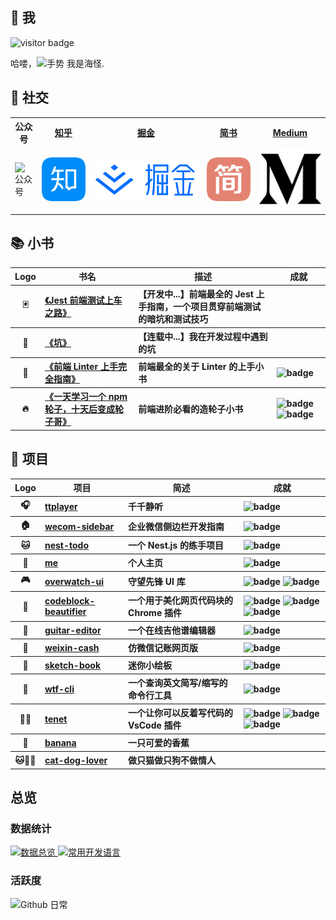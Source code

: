 <h2>🤩 我</h2>
<img src="https://visitor-badge.glitch.me/badge?page_id=page.id" alt="visitor badge" />
<p>哈喽，<img src="https://media.giphy.com/media/hvRJCLFzcasrR4ia7z/giphy.gif" width="25px" alt="手势"> 我是海怪.</p>
<h2>🙌 社交</h2>
<table>
  <tr>
    <th>公众号</th>
    <th><a href="https://www.zhihu.com/people/haixiangyan" target="_blank">知乎</a></th>
    <th><a href="https://juejin.cn/user/272334614432887" target="_blank">掘金</a></th>
    <th><a href="https://www.jianshu.com/u/0340be4082b5" target="_blank">简书</a></th>
    <th><a href="https://medium.com/@haixiang6123" target="_blank">Medium</a></th>
  </tr>
  <tr>
    <td><img src="images/gongzhonghao.gif" alt="公众号"></td>
    <td>
      <a href="https://www.zhihu.com/people/haixiangyan" target="_blank">
        <img src="./images/zhihu.png" alt="知乎">
      </a>
    </td>
    <td>
      <a href="https://juejin.cn/user/272334614432887" target="_blank">
        <img src="./images/juejin.png" alt="掘金">
      </a>
    </td>
    <td>
      <a href="https://www.jianshu.com/u/0340be4082b5" target="_blank">
        <img src="./images/jianshu.png" alt="简书">
      </a>
    </td>
    <td>
      <a href="https://medium.com/@haixiang6123" target="_blank">
        <img src="./images/medium.png" alt="Medium">
      </a>
    </td>
  </tr>
</table>
<h2>📚 小书</h2>
<table>
  <thead align="center">
    <tr>
      <th>Logo</th>
      <th>书名</th>
      <th>描述</th>
      <th>成就</th>
    </tr>
  </thead>
  <tbody align="left">
    <tr>
      <th align="center">🃏</th>
      <th>
        <a href="https://github.com/haixiangyan/jest-starter" target="_blank">《Jest 前端测试上车之路》</a>
      </th>
      <th>【开发中...】前端最全的 Jest 上手指南，一个项目贯穿前端测试的暗坑和测试技巧 </th>
      <th>
      </th>
    </tr>
    <tr>
      <th align="center">🐛</th>
      <th>
        <a href="https://github.com/haixiangyan/keng" target="_blank">《坑》</a>
      </th>
      <th>【连载中...】我在开发过程中遇到的坑</th>
      <th>
      </th>
    </tr>
    <tr>
      <th align="center">👮</th>
      <th>
        <a href="https://github.yanhaixiang.com/linter-guide/" target="_blank">《前端 Linter 上手完全指南》</a>
      </th>
      <th>前端最全的关于 Linter 的上手小书</th>
      <th>
        <img src="https://img.shields.io/github/stars/haixiangyan/linter-guide?style=flat-square)" alt="badge">
      </th>
    </tr>
    <tr>
      <th align="center">🔥</th>
      <th>
        <a href="https://github.com/haixiangyan/one-day-one-npm-lib" target="_blank">《一天学习一个 npm 轮子，十天后变成轮子哥》</a>
      </th>
      <th>前端进阶必看的造轮子小书</th>
      <th>
        <img src="https://img.shields.io/github/stars/Haixiang6123/one-day-one-npm-lib?style=flat-square" alt="badge">
        <img src="https://img.shields.io/github/forks/haixiangyan/one-day-one-npm-lib?style=flat-square" alt="badge">
      </th>
    </tr>
  </tbody>
</table>
<h2>💼 项目</h2>
<table>
  <thead align="center">
    <tr>
      <th>Logo</th>
      <th>项目</th>
      <th>简述</th>
      <th>成就</th>
    </tr>
  </thead>
  <tbody align="left">
    <tr>
      <th align="center">🎧</th>
      <th>
        <a href="https://github.yanhaixiang.com/ttplayer/" target="_blank">
        ttplayer</a>
      </th>
      <th>千千静听</th>
      <th>
        <img src="https://img.shields.io/github/stars/haixiangyan/ttplayer?style=flat-square" alt="badge">
      </th>
    </tr>
    <tr>
      <th align="center">🏠</th>
      <th>
        <a href="https://wecom-sidebar.github.io/" target="_blank">
        wecom-sidebar</a>
      </th>
      <th>企业微信侧边栏开发指南</th>
      <th>
        <img src="https://img.shields.io/github/stars/wecom-sidebar?style=flat-square" alt="badge">
      </th>
    </tr>
    <tr>
      <th align="center">🐱</th>
      <th>
        <a href="https://github.com/haixiangyan/nest-todo" target="_blank">
        nest-todo</a>
      </th>
      <th>一个 Nest.js 的练手项目</th>
      <th>
        <img src="https://img.shields.io/github/stars/haixiangyan/nest-todo?style=flat-square" alt="badge">
      </th>
    </tr>
    <tr>
      <th align="center">👦</th>
      <th>
        <a href="https://github.com/haixiangyan/me" target="_blank">
        me</a>
      </th>
      <th>个人主页</th>
      <th>
        <img src="https://img.shields.io/github/stars/haixiangyan/me?style=flat-square" alt="badge">
      </th>
    </tr>
    <tr>
      <th align="center">🎮</th>
      <th>
        <a href="https://github.yanhaixiang.com/overwatch-ui-doc/#/" target="_blank">
        overwatch-ui</a>
      </th>
      <th>守望先锋 UI 库</th>
      <th>
        <img src="https://img.shields.io/github/stars/haixiangyan/overwatch-ui?style=flat-square" alt="badge">
        <img src="https://img.shields.io/npm/dm/overwatch-ui?style=flat-square" alt="badge">
      </th>
    </tr>
    <tr>
      <th align="center">💅</th>
      <th>
        <a href="https://chrome.google.com/webstore/detail/code-block-beautifier/gpcjjddhdnilcbddlonlfgdbejfboonn" target="_blank">
        codeblock-beautifier</a>
      </th>
      <th>一个用于美化网页代码块的 Chrome 插件</th>
      <th>
        <img src="https://img.shields.io/github/stars/Haixiang6123/codeblock-beautifier?style=flat-square" alt="badge">
        <img src="https://img.shields.io/github/stars/haixiangyan/codeblock-beautifier?style=flat-square" alt="badge">
        <img src="https://img.shields.io/chrome-web-store/stars/gpcjjddhdnilcbddlonlfgdbejfboonn?style=flat-square" alt="badge">
      </th>
    </tr>
    <tr>
      <th align="center">🎸</th>
      <th>
        <a href="https://github.yanhaixiang.com/guitar-editor/#/" target="_blank">
        guitar-editor</a>
      </th>
      <th>一个在线吉他谱编辑器</th>
      <th>
        <img src="https://img.shields.io/github/stars/haixiangyan/guitar-editor?style=flat-square" alt="badge">
      </th>
    </tr>
    <tr>
      <th align="center">🧾</th>
      <th>
        <a href="https://github.yanhaixiang.com/weixin-cash/" target="_blank">
        weixin-cash</a>
      </th>
      <th>仿微信记账网页版</th>
      <th>
        <img src="https://img.shields.io/github/stars/haixiangyan/weixin-cash?style=flat-square" alt="badge">
      </th>
    </tr>
    <tr>
      <th align="center">🎨</th>
      <th>
        <a href="https://github.yanhaixiang.com/sketch-book/" target="_blank">
        sketch-book</a>
      </th>
      <th>迷你小绘板</th>
      <th>
        <img src="https://img.shields.io/github/stars/haixiangyan/sketch-book?style=flat-square" alt="badge">
      </th>
    </tr>
    <tr>
      <th align="center">🖕</th>
      <th>
        <a href="https://github.yanhaixiang.com/wtf-cli" target="_blank">
        wtf-cli</a>
      </th>
      <th>一个查询英文简写/缩写的命令行工具</th>
      <th>
        <img src="https://img.shields.io/github/stars/haixiangyan/wtf-cli?style=flat-square" alt="badge">
      </th>
    </tr>
    <tr>
      <th align="center">🧔🏿</th>
      <th>
        <a href="https://marketplace.visualstudio.com/items?itemName=HaixiangYan.tenet" target="_blank">
        tenet</a>
      </th>
      <th>一个让你可以反着写代码的 VsCode 插件</th>
      <th>
        <img src="https://img.shields.io/github/stars/haixiangyan/tenet?style=flat-square" alt="badge">
        <img src="https://img.shields.io/visual-studio-marketplace/i/HaixiangYan.tenet?style=flat-square" alt="badge">
        <img src="https://img.shields.io/visual-studio-marketplace/stars/HaixiangYan.tenet" alt="badge">
      </th>
    </tr>
    <tr>
      <th align="center">🍌</th>
      <th>
        <a href="https://github.yanhaixiang.com/banana/" target="_blank">
        banana</a>
      </th>
      <th>一只可爱的香蕉</th>
      <th>
      </th>
    </tr>
    <tr>
      <th align="center">🐱🐶👩</th>
      <th>
        <a href="https://github.yanhaixiang.com/cat-dog-lover/" target="_blank">
        cat-dog-lover</a>
      </th>
      <th>做只猫做只狗不做情人</th>
      <th>
      </th>
    </tr>
  </tbody>
</table>
<h2>总览</h2>
<h3>数据统计</h3>
<a href="https://github.com/haixiangyan" target="_blank">
  <img alt="数据总览" src="https://denvercoder1-github-readme-stats.vercel.app/api/?username=haixiangyan&show_icons=true&count_private=true&theme=react&hide_border=true&bg_color=1F222E&title_color=F85D7F&icon_color=F8D866" height="192px" />
</a>
<a href="https://github.com/haixiangyan" target="_blank">
  <img alt="常用开发语言" src="https://github-readme-stats.vercel.app/api/top-langs/?username=haixiangyan&langs_count=8&layout=compact&theme=react&hide_border=true&bg_color=1F222E&title_color=F85D7F&icon_color=F8D866&hide=Jupyter%20Notebook" height="192px" />
</a>
<br>
<h3>活跃度</h3>
<img alt="Github 日常" src="https://denvercoder1-activity-graph.herokuapp.com/graph/?username=haixiangyan&bg_color=1F222E&color=F8D866&line=F85D7F&point=FFFFFF&hide_border=true"  />
